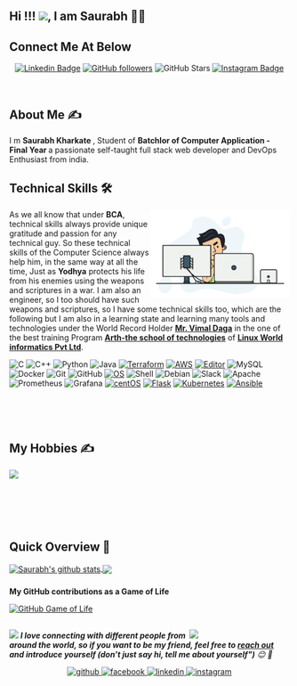 ## Hi !!! <img src="https://github.com/TheDudeThatCode/TheDudeThatCode/blob/master/Assets/Hi.gif" width="29px">, I am Saurabh 👨‍🎓

<!--Header-->


## Connect Me At Below
  <!--social media icon-->
<div align="center">
 
 
 
 

[![Linkedin Badge](https://img.shields.io/badge/-Saurabh%20Kharkate-blue?style=social&logo=Linkedin&logoColor=blue&link=https://www.linkedin.com/in/saurabh-kharkate/)](https://www.linkedin.com/in/saurabh-kharkate/) [![GitHub followers](https://img.shields.io/github/followers/hac?label=Follow&style=social)](https://github.com/SaurabhSK123/)
![GitHub Stars](https://img.shields.io/github/stars/amit17133129?style=social)
[![Instagram Badge](https://img.shields.io/badge/-SaurabhKharkate-blue?style=social&logo=Instagram&link=https://www.instagram.com/saurabh_sk_789/?hl=en/)](https://www.instagram.com/saurabh_sk_789/?hl=en/) 



</div>  

</br>


<!--About Me-->
<div>
 <p>
</p>
  


## About Me ✍
 
 I m <b> Saurabh Kharkate </b>, Student of <b> Batchlor of Computer Application - Final Year </b> a passionate self-taught full stack web developer and DevOps Enthusiast from india.


</div>

<!--technical skill-->

## Technical Skills 🛠 

<img align='right' src='https://github.com/SaurabhSK123/SaurabhSK123/blob/main/mygif.gif' width='250"'>

As we all know that under <b>BCA</b>, technical skills always provide unique gratitude and passion for any technical guy. So these technical skills of the Computer Science always help him, in the same way at all the time, Just as <b>Yodhya</b> protects his life from his enemies using the weapons and scriptures in a war. I am also an engineer, so I too should have such weapons and scriptures, so I  have some technical skills too,  which are the following but I am also in a learning state and learning many tools and technologies under the World Record Holder [<b>Mr. Vimal Daga</b>](https://www.linkedin.com/in/vimaldaga/?originalSubdomain=in) in the one of the best training Program [<b>Arth-the school of technologies</b>](https://rightarth.com/) of [<b>Linux World informatics Pvt Ltd</b>](https://www.linuxworldindia.org/).

![C](https://img.shields.io/badge/-C-000?&logo=C)
![C++](https://img.shields.io/badge/-C++-00599C?style=flat-square&logo=c)
![Python](https://img.shields.io/badge/-Python-black?style=flat-square&logo=Python)
![Java](https://img.shields.io/badge/-java-E34A86?style=flat-square&logo=java)
[![Terraform](https://img.shields.io/badge/Learning-Terraform-623ce4?style=flat-square&logo=terraform&logoColor=white)](https://www.terraform.io/)
[![AWS](https://img.shields.io/badge/Learning-AWS-FF9900?style=flat-square&logo=amazon-aws&logoColor=white)](https://github.com/br3ndonland/awsdev)
[![Editor](https://img.shields.io/badge/Editor-VSCode-blue?style=flat-square&logo=visual-studio-code&logoColor=white)](https://code.visualstudio.com/)
![MySQL](https://img.shields.io/badge/-MySQL-black?style=flat-square&logo=mysql)
![Docker](https://img.shields.io/badge/-Docker-black?style=flat-square&logo=docker)
![Git](https://img.shields.io/badge/-Git-black?style=flat-square&logo=git)
![GitHub](https://img.shields.io/badge/-GitHub-181717?style=flat-square&logo=github)
[![OS](https://img.shields.io/badge/OS-Linux-informational?style=flat-square&logo=linux&logoColor=white)](https://en.wikipedia.org/wiki/Linux)
 ![Shell](https://img.shields.io/badge/-Shell-blasck?style=plastic&logo=Shell)
 ![Debian](https://img.shields.io/badge/-Debian-A80030?style=flat-square&logo=Debian&logoColor=white)
 ![Slack](https://img.shields.io/badge/-Slack-E01563?style=flat-square&logo=Slack&logoColor=white)
 ![Apache](https://img.shields.io/badge/-Apache-D22128?style=flat-square&logo=Apache&logoColor=white)
 ![Prometheus](https://img.shields.io/badge/-Prometheus-000?&logo=Prometheus)
 ![Grafana](https://img.shields.io/badge/-Grafana-000?&logo=Grafana)
 [![centOS](https://img.shields.io/badge/CentOS-7.0-blue?style=flat-square&logo=CentOS&logoColor=262577)](https://www.centos.org/)
 [![Flask](https://img.shields.io/badge/-Flask-000000?style=flat-square&logo=Flask&logoColor=ffffff)](https://flask.palletsprojects.com/)
 [![Kubernetes](https://img.shields.io/badge/-Kubernetes-326CE5?style=flat-square&logo=Kubernetes&logoColor=ffffff)](https://kubernetes.io/)
 [![Ansible](https://img.shields.io/badge/-ansible-326CE5?style=flat-square&logo=ansible&logoColor=000000)](https://ansible.io/)

<br/>
<br/>
<br/>

 <!--My Hobbies-->
 
 

## My Hobbies ✍

<img align='left' src='https://octodex.github.com/images/hula_loop_octodex03.gif' width='200"'>



##

<br/>
<br/>
<br/>
<br/>
<br/>

<!--Github Progess bar-->

## Quick Overview 📝
    
<a href="https://github.com/hackcoderr/github-readme-stats">
  <img align="center" src="https://github-readme-stats.anuraghazra1.vercel.app/api?username=SaurabhSK123&show_icons=true&include_all_commits=true&theme=radical" alt="Saurabh's github stats" />
</a>
<a href="https://github.com/SaurabhSK123/github-readme-stats">
 
  <img align="center" src="https://github-readme-stats.anuraghazra1.vercel.app/api/top-langs/?username=SaurabhSk123&layout=compact&theme=radical" />
</a>

###

<b>My GitHub contributions as a Game of Life</b>

[![GitHub Game of Life](https://github4life.herokuapp.com/SaurabhSK123.gif?z=6)](https://github4life.herokuapp.com/SaurabhSK123)

##

<!--footer-->

<img align='right' src="https://gist.githubusercontent.com/theintel/08ef8fb89ca9723215fd7cf555296c98/raw/feef4367c64ef24c8c7bd6eefcd55ceb29901b10/wi.gif" width="180">

##
<img src="https://media.giphy.com/media/LnQjpWaON8nhr21vNW/giphy.gif" width="60"> <em><b>I love connecting with different people from around the world, so if you want to be my friend, feel free to [reach out](https://wa.me/+918551018237) and introduce yourself (don’t just say hi, tell me about yourself")</b> 😊 💜</em>


<div align="center">
<a href="https://github.com/SaurabhSK123" target="_blank">
<img src=https://img.shields.io/badge/github-%2324292e.svg?&style=for-the-badge&logo=github&logoColor=white alt=github style="margin-bottom: 5px;" />
</a>
<a href="https://www.facebook.com/saurabh.kharkate.5/" target="_blank">
<img src=https://img.shields.io/badge/facebook-%232E87FB.svg?&style=for-the-badge&logo=facebook&logoColor=white alt=facebook style="margin-bottom: 5px;" />
</a>
<a href="https://www.linkedin.com/in/saurabh-kharkate/" target="_blank">
<img src=https://img.shields.io/badge/linkedin-%231E77B5.svg?&style=for-the-badge&logo=linkedin&logoColor=white alt=linkedin style="margin-bottom: 5px;" />
</a>
<a href="https://www.instagram.com/saurabh_sk_789/?hl=en" target="_blank">
<img src=https://img.shields.io/badge/instagram-%23000000.svg?&style=for-the-badge&logo=instagram&logoColor=white alt=instagram style="margin-bottom: 5px;" />
</a>  

</div>  
